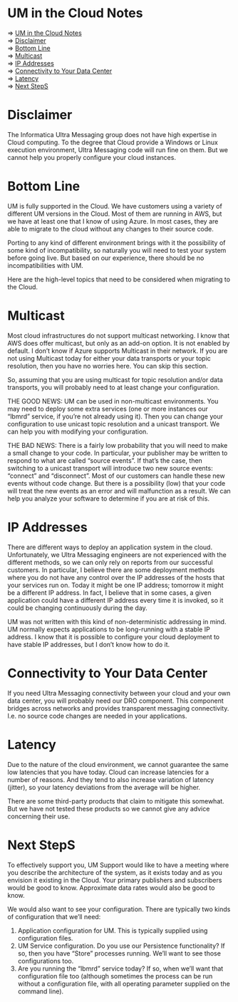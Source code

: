 # UM in the Cloud Notes

<!-- mdtoc-start -->
&DoubleRightArrow; [UM in the Cloud Notes](#um-in-the-cloud-notes)  
&DoubleRightArrow; [Disclaimer](#disclaimer)  
&DoubleRightArrow; [Bottom Line](#bottom-line)  
&DoubleRightArrow; [Multicast](#multicast)  
&DoubleRightArrow; [IP Addresses](#ip-addresses)  
&DoubleRightArrow; [Connectivity to Your Data Center](#connectivity-to-your-data-center)  
&DoubleRightArrow; [Latency](#latency)  
&DoubleRightArrow; [Next StepS](#next-steps)  
<!-- TOC created by '../mdtoc/mdtoc.pl wiki/UM-in-the-Cloud-Notes.md' (see https://github.com/fordsfords/mdtoc) -->
<!-- mdtoc-end -->

# Disclaimer

The Informatica Ultra Messaging group does not have high expertise in Cloud computing.
To the degree that Cloud provide a Windows or Linux execution environment, Ultra Messaging code will run fine on them.
But we cannot help you properly configure your cloud instances.

# Bottom Line

UM is fully supported in the Cloud.
We have customers using a variety of different UM versions in the Cloud.
Most of them are running in AWS, but we have at least one that I know of using Azure.
In most cases, they are able to migrate to the cloud without any changes to their source code.

Porting to any kind of different environment brings with it the possibility of some kind of incompatibility,
so naturally you will need to test your system before going live.
But based on our experience, there should be no incompatibilities with UM.

Here are the high-level topics that need to be considered when migrating to the Cloud.

# Multicast

Most cloud infrastructures do not support multicast networking.
I know that AWS does offer multicast, but only as an add-on option.
It is not enabled by default.
I don’t know if Azure supports Multicast in their network.
If you are not using Multicast today for either your data transports or your topic resolution,
then you have no worries here.
You can skip this section.

So, assuming that you are using multicast for topic resolution and/or data transports,
you will probably need to at least change your configuration.

THE GOOD NEWS: UM can be used in non-multicast environments.
You may need to deploy some extra services (one or more instances our “lbmrd” service,
if you’re not already using it).
Then you can change your configuration to use unicast topic resolution and a unicast transport.
We can help you with modifying your configuration.

THE BAD NEWS: There is a fairly low probability that you will need to make a small change to your code.
In particular, your publisher may be written to respond to what are called “source events”.
If that’s the case, then switching to a unicast transport will introduce two new source events:
“connect” and “disconnect”.
Most of our customers can handle these new events without code change.
But there is a possibility (low) that your code will treat the new
events as an error and will malfunction as a result.
We can help you analyze your software to determine if you are at risk of this.

# IP Addresses

There are different ways to deploy an application system in the cloud.
Unfortunately, we Ultra Messaging engineers are not experienced with the different methods,
so we can only rely on reports from our successful customers.
In particular, I believe there are some deployment methods where you do not have
any control over the IP addresses of the hosts that your services run on.
Today it might be one IP address; tomorrow it might be a different IP address.
In fact, I believe that in some cases,
a given application could have a different IP address every time it is invoked,
so it could be changing continuously during the day.

UM was not written with this kind of non-deterministic addressing in mind.
UM normally expects applications to be long-running with a stable IP address.
I know that it is possible to configure your cloud deployment to have stable IP addresses,
but I don’t know how to do it.

# Connectivity to Your Data Center

If you need Ultra Messaging connectivity between your cloud and your own data center,
you will probably need our DRO component.
This component bridges across networks and provides transparent messaging connectivity.
I.e. no source code changes are needed in your applications.

# Latency

Due to the nature of the cloud environment,
we cannot guarantee the same low latencies that you have today.
Cloud can increase latencies for a number of reasons.
And they tend to also increase variation of latency (jitter),
so your latency deviations from the average will be higher.

There are some third-party products that claim to mitigate this somewhat.
But we have not tested these products so we cannot give any advice concerning their use.

# Next StepS

To effectively support you,
UM Support would like to have a meeting where you describe the architecture of the system,
as it exists today and as you envision it existing in the Cloud.
Your primary publishers and subscribers would be good to know.
Approximate data rates would also be good to know.

We would also want to see your configuration.
There are typically two kinds of configuration that we’ll need:
1. Application configuration for UM. This is typically supplied using configuration files.
2. UM Service configuration. Do you use our Persistence functionality?
If so, then you have “Store” processes running. We’ll want to see those configurations too.
3. Are you running the “lbmrd” service today?
If so, when we’ll want that configuration file too
(although sometimes the process can be run without a configuration file,
with all operating parameter supplied on the command line).
